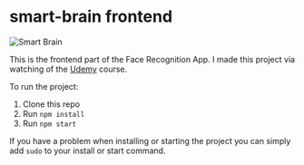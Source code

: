 # smart-brain frontend

![Smart Brain](https://i.imgur.com/8vpk7ju.png)

This is the frontend part of the Face Recognition App. I made this project via watching of the [Udemy](https://www.udemy.com/course/the-complete-web-developer-zero-to-mastery/) course.

To run the project:

1. Clone this repo
2. Run `npm install`
3. Run `npm start`

If you have a problem when installing or starting the project you can simply add `sudo` to your install or start command.
